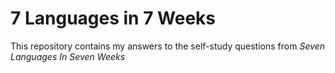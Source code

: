 # 7 Languages in 7 Weeks
This repository contains my answers to the self-study questions from 
_Seven Languages In Seven Weeks_
